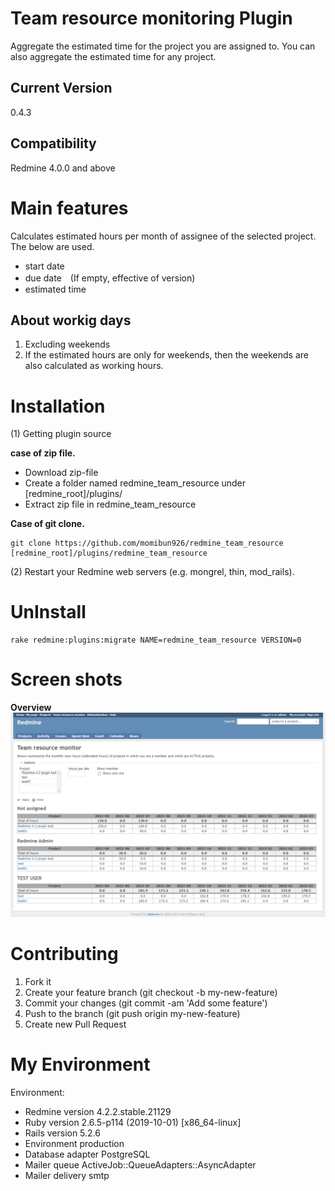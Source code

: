 # Team resource monitoring Plugin

Aggregate the estimated time for the project you are assigned to. You can also aggregate the estimated time for any project.

## Current Version
0.4.3

## Compatibility
Redmine 4.0.0 and above

# Main features
Calculates estimated hours per month of assignee of the selected project.
The below are used.
* start date
* due date　(If empty, effective of version)
* estimated time

## About workig days
1. Excluding weekends
2. If the estimated hours are only for weekends, then the weekends are also calculated as working hours.

# Installation
(1) Getting plugin source

**case of zip file.**

* Download zip-file
* Create a folder named redmine_team_resource under [redmine_root]/plugins/
* Extract zip file in redmine_team_resource

**Case of git clone.**

```
git clone https://github.com/momibun926/redmine_team_resource [redmine_root]/plugins/redmine_team_resource
```

(2) Restart your Redmine web servers (e.g. mongrel, thin, mod_rails).


# UnInstall
```
rake redmine:plugins:migrate NAME=redmine_team_resource VERSION=0
```
# Screen shots
**Overview**
![screenshot](./images/overview.png "overview")

# Contributing
1. Fork it
2. Create your feature branch (git checkout -b my-new-feature)
3. Commit your changes (git commit -am 'Add some feature')
4. Push to the branch (git push origin my-new-feature)
5. Create new Pull Request

# My Environment
Environment:
 * Redmine version                4.2.2.stable.21129
 * Ruby version                   2.6.5-p114 (2019-10-01) [x86_64-linux]
 * Rails version                  5.2.6
 * Environment                    production
 * Database adapter               PostgreSQL
 * Mailer queue                   ActiveJob::QueueAdapters::AsyncAdapter
 * Mailer delivery                smtp